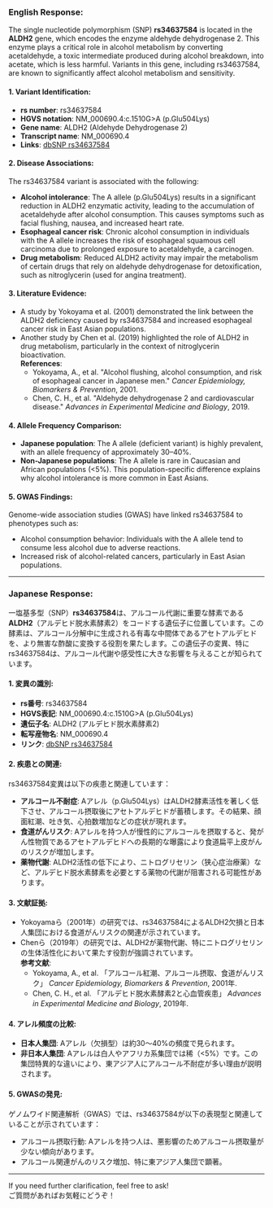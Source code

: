 ### English Response:

The single nucleotide polymorphism (SNP) **rs34637584** is located in the **ALDH2** gene, which encodes the enzyme aldehyde dehydrogenase 2. This enzyme plays a critical role in alcohol metabolism by converting acetaldehyde, a toxic intermediate produced during alcohol breakdown, into acetate, which is less harmful. Variants in this gene, including rs34637584, are known to significantly affect alcohol metabolism and sensitivity.

#### 1. Variant Identification:
- **rs number**: rs34637584  
- **HGVS notation**: NM_000690.4:c.1510G>A (p.Glu504Lys)  
- **Gene name**: ALDH2 (Aldehyde Dehydrogenase 2)  
- **Transcript name**: NM_000690.4  
- **Links**: [dbSNP rs34637584](https://www.ncbi.nlm.nih.gov/snp/rs34637584)

#### 2. Disease Associations:
The rs34637584 variant is associated with the following:
- **Alcohol intolerance**: The A allele (p.Glu504Lys) results in a significant reduction in ALDH2 enzymatic activity, leading to the accumulation of acetaldehyde after alcohol consumption. This causes symptoms such as facial flushing, nausea, and increased heart rate.
- **Esophageal cancer risk**: Chronic alcohol consumption in individuals with the A allele increases the risk of esophageal squamous cell carcinoma due to prolonged exposure to acetaldehyde, a carcinogen.
- **Drug metabolism**: Reduced ALDH2 activity may impair the metabolism of certain drugs that rely on aldehyde dehydrogenase for detoxification, such as nitroglycerin (used for angina treatment).

#### 3. Literature Evidence:
- A study by Yokoyama et al. (2001) demonstrated the link between the ALDH2 deficiency caused by rs34637584 and increased esophageal cancer risk in East Asian populations.  
- Another study by Chen et al. (2019) highlighted the role of ALDH2 in drug metabolism, particularly in the context of nitroglycerin bioactivation.  
  **References**:  
  - Yokoyama, A., et al. "Alcohol flushing, alcohol consumption, and risk of esophageal cancer in Japanese men." *Cancer Epidemiology, Biomarkers & Prevention*, 2001.  
  - Chen, C. H., et al. "Aldehyde dehydrogenase 2 and cardiovascular disease." *Advances in Experimental Medicine and Biology*, 2019.

#### 4. Allele Frequency Comparison:
- **Japanese population**: The A allele (deficient variant) is highly prevalent, with an allele frequency of approximately 30–40%.  
- **Non-Japanese populations**: The A allele is rare in Caucasian and African populations (<5%). This population-specific difference explains why alcohol intolerance is more common in East Asians.

#### 5. GWAS Findings:
Genome-wide association studies (GWAS) have linked rs34637584 to phenotypes such as:
- Alcohol consumption behavior: Individuals with the A allele tend to consume less alcohol due to adverse reactions.
- Increased risk of alcohol-related cancers, particularly in East Asian populations.

---

### Japanese Response:

一塩基多型（SNP）**rs34637584**は、アルコール代謝に重要な酵素である**ALDH2**（アルデヒド脱水素酵素2）をコードする遺伝子に位置しています。この酵素は、アルコール分解中に生成される有毒な中間体であるアセトアルデヒドを、より無害な酢酸に変換する役割を果たします。この遺伝子の変異、特にrs34637584は、アルコール代謝や感受性に大きな影響を与えることが知られています。

#### 1. 変異の識別:
- **rs番号**: rs34637584  
- **HGVS表記**: NM_000690.4:c.1510G>A (p.Glu504Lys)  
- **遺伝子名**: ALDH2 (アルデヒド脱水素酵素2)  
- **転写産物名**: NM_000690.4  
- **リンク**: [dbSNP rs34637584](https://www.ncbi.nlm.nih.gov/snp/rs34637584)

#### 2. 疾患との関連:
rs34637584変異は以下の疾患と関連しています：
- **アルコール不耐症**: Aアレル（p.Glu504Lys）はALDH2酵素活性を著しく低下させ、アルコール摂取後にアセトアルデヒドが蓄積します。その結果、顔面紅潮、吐き気、心拍数増加などの症状が現れます。
- **食道がんリスク**: Aアレルを持つ人が慢性的にアルコールを摂取すると、発がん性物質であるアセトアルデヒドへの長期的な曝露により食道扁平上皮がんのリスクが増加します。
- **薬物代謝**: ALDH2活性の低下により、ニトログリセリン（狭心症治療薬）など、アルデヒド脱水素酵素を必要とする薬物の代謝が阻害される可能性があります。

#### 3. 文献証拠:
- Yokoyamaら（2001年）の研究では、rs34637584によるALDH2欠損と日本人集団における食道がんリスクの関連が示されています。  
- Chenら（2019年）の研究では、ALDH2が薬物代謝、特にニトログリセリンの生体活性化において果たす役割が強調されています。  
  **参考文献**:  
  - Yokoyama, A., et al. 「アルコール紅潮、アルコール摂取、食道がんリスク」 *Cancer Epidemiology, Biomarkers & Prevention*, 2001年.  
  - Chen, C. H., et al. 「アルデヒド脱水素酵素2と心血管疾患」 *Advances in Experimental Medicine and Biology*, 2019年.

#### 4. アレル頻度の比較:
- **日本人集団**: Aアレル（欠損型）は約30〜40%の頻度で見られます。  
- **非日本人集団**: Aアレルは白人やアフリカ系集団では稀（<5%）です。この集団特異的な違いにより、東アジア人にアルコール不耐症が多い理由が説明されます。

#### 5. GWASの発見:
ゲノムワイド関連解析（GWAS）では、rs34637584が以下の表現型と関連していることが示されています：
- アルコール摂取行動: Aアレルを持つ人は、悪影響のためアルコール摂取量が少ない傾向があります。
- アルコール関連がんのリスク増加、特に東アジア人集団で顕著。

--- 
If you need further clarification, feel free to ask!  
ご質問があればお気軽にどうぞ！